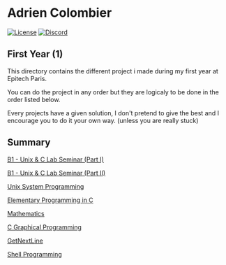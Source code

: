 # Adrien Colombier

[![License](https://img.shields.io/badge/license-MIT-blue.svg)](https://opensource.org/licenses/MIT)
[![Discord](https://img.shields.io/discord/499285823058083882)](https://discord.gg/Pxrr6U5)

## First Year (1)

This directory contains the different project i made during my first year at Epitech Paris.

You can do the project in any order but they are logicaly to be done in the order listed below.

Every projects have a given solution, I don't pretend to give the best and I encourage you to do it your own way. (unless you are really stuck)

## Summary

[B1 - Unix & C Lab Seminar (Part I)](https://github.com/PixDay/Epitech/tree/master/First%20Year/Semester%20I/B1%20-%20Unix%20%26%20C%20Lab%20Seminar%20(Part%20I))

[B1 - Unix & C Lab Seminar (Part II)]()

[Unix System Programming](https://github.com/PixDay/Epitech/tree/master/First%20Year/Semester%20I/Unix%20System%20Programming)

[Elementary Programming in C](https://github.com/PixDay/Epitech/tree/master/First%20Year/Semester%20I/Elementary%20Programming%20in%20C)

[Mathematics](https://github.com/PixDay/Epitech/tree/master/First%20Year/Semester%20I/Mathematics)

[C Graphical Programming](https://github.com/PixDay/Epitech/tree/master/First%20Year/Semester%20I/C%20Graphical%20Programming)

[GetNextLine](https://github.com/PixDay/Epitech/tree/master/First%20Year/Semester%20I/GetNextLine)

[Shell Programming](https://github.com/PixDay/Epitech/tree/master/First%20Year/Semester%20I/Shell%20Programming)

